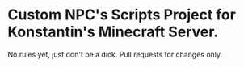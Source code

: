 # Custom NPC's Scripts Project for Konstantin's Minecraft Server.

No rules yet, just don't be a dick. Pull requests for changes only.
